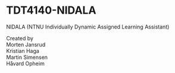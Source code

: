 # TDT4140-NIDALA
NIDALA (NTNU Individually Dynamic Assigned Learning Assistant)

Created by <br />
Morten Jansrud <br />
Kristian Haga <br />
Martin Simensen <br />
Håvard Opheim <br />
